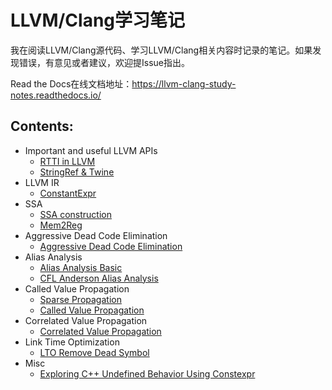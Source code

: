 # LLVM/Clang学习笔记
我在阅读LLVM/Clang源代码、学习LLVM/Clang相关内容时记录的笔记。如果发现错误，有意见或者建议，欢迎提Issue指出。

Read the Docs在线文档地址：https://llvm-clang-study-notes.readthedocs.io/



## Contents:

- Important and useful LLVM APIs
  - [RTTI in LLVM](https://llvm-clang-study-notes.readthedocs.io/en/latest/important-and-useful-llvm-apis/RTTI-in-LLVM.html)
  - [StringRef & Twine](https://llvm-clang-study-notes.readthedocs.io/en/latest/important-and-useful-llvm-apis/StringRef-and-Twine.html)
- LLVM IR
  - [ConstantExpr](https://llvm-clang-study-notes.readthedocs.io/en/latest/llvm-ir/ConstantExpr.html)
- SSA
  - [SSA construction](https://llvm-clang-study-notes.readthedocs.io/en/latest/ssa/SSA-Construction.html)
  - [Mem2Reg](https://llvm-clang-study-notes.readthedocs.io/en/latest/ssa/Mem2Reg.html)
- Aggressive Dead Code Elimination
  - [Aggressive Dead Code Elimination](https://llvm-clang-study-notes.readthedocs.io/en/latest/aggressive-dead-code-elimination/ADCE.html)
- Alias Analysis
  - [Alias Analysis Basic](https://llvm-clang-study-notes.readthedocs.io/en/latest/alias-analysis/AliasAnalysis-Basic.html)
  - [CFL Anderson Alias Analysis](https://llvm-clang-study-notes.readthedocs.io/en/latest/alias-analysis/CFL-Anderson-AliasAnalysis.html)
- Called Value Propagation
  - [Sparse Propagation](https://llvm-clang-study-notes.readthedocs.io/en/latest/called-value-propagation/Sparse-Propagation.html)
  - [Called Value Propagation](https://llvm-clang-study-notes.readthedocs.io/en/latest/called-value-propagation/Called-Value-Propagation.html)
- Correlated Value Propagation
    - [Correlated Value Propagation](https://llvm-clang-study-notes.readthedocs.io/en/latest/correlated-value-propagation/Correlated-Value-Propagation.html)
- Link Time Optimization
  - [LTO Remove Dead Symbol](https://llvm-clang-study-notes.readthedocs.io/en/latest/lto/RemoveDeadSymbol.html)
- Misc
  - [Exploring C++ Undefined Behavior Using Constexpr](https://llvm-clang-study-notes.readthedocs.io/en/latest/misc/UB_Constexpr.html)

